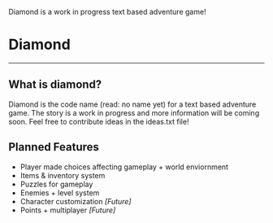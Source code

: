 Diamond is a work in progress text based adventure game!

# Diamond
----------
## What is diamond?
Diamond is the code name (read: no name yet) for a text based adventure game. The story is a work in progress and more information will be coming soon.
Feel free to contribute ideas in the ideas.txt file!

## Planned Features
- Player made choices affecting gameplay + world enviornment
- Items & inventory system
- Puzzles for gameplay
- Enemies + level system
- Character customization *[Future]*
- Points + multiplayer *[Future]*